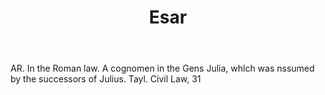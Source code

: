 ---
title: Esar
letter: E
permalink: "/definitions/bld-esar.html"
body: AR. In the Roman law. A cognomen in the Gens Julia, whlch was nssumed by the
  successors of Julius. Tayl. Civil Law, 31
published_at: '2018-07-07'
source: Black's Law Dictionary 2nd Ed (1910)
layout: post
---